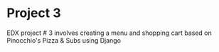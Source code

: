 # Project 3

EDX project # 3 involves creating a menu and shopping cart based on Pinocchio's Pizza & Subs using Django
